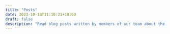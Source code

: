 ```yaml
---
title: "Posts"
date: 2023-10-18T11:10:21+10:00
draft: false
description: "Read blog posts written by members of our team about the Language Research domain."
---
```


